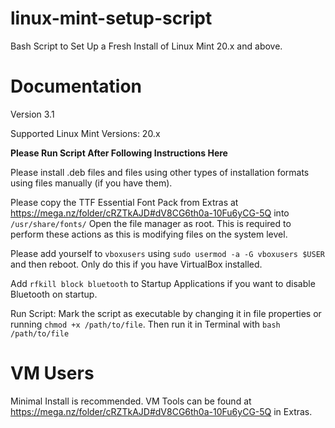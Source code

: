 # linux-mint-setup-script
Bash Script to Set Up a Fresh Install of Linux Mint 20.x and above.


# Documentation

Version 3.1

Supported Linux Mint Versions: 20.x

**Please Run Script After Following Instructions Here**

Please install .deb files and files using other types of installation formats using files manually (if you have them).

Please copy the TTF Essential Font Pack from Extras at https://mega.nz/folder/cRZTkAJD#dV8CG6th0a-10Fu6yCG-5Q into `/usr/share/fonts/` Open the file manager as root. This is required to perform these actions as this is modifying files on the system level.

Please add yourself to `vboxusers` using `sudo usermod -a -G vboxusers $USER` and then reboot. Only do this if you have VirtualBox installed.

Add `rfkill block bluetooth` to Startup Applications if you want to disable Bluetooth on startup.

Run Script:
Mark the script as executable by changing it in file properties or running `chmod +x /path/to/file`. Then run it in Terminal with `bash /path/to/file`


# VM Users

Minimal Install is recommended. VM Tools can be found at  https://mega.nz/folder/cRZTkAJD#dV8CG6th0a-10Fu6yCG-5Q in Extras.
